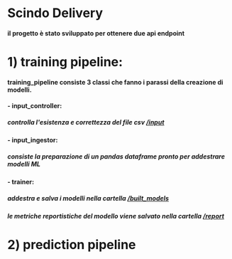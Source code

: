 # Scindo Delivery

#### il progetto è stato sviluppato per ottenere due api endpoint

# 1) training pipeline:

#### training_pipeline consiste 3 classi che fanno i parassi della creazione di modelli.
####   - input_controller:
#####    controlla l'esistenza e correttezza del file csv [/input](https://github.com/bizhanzahedi/scindo_final_delivery/tree/main/input)
####   - input_ingestor:
#####    consiste la preparazione di un pandas dataframe pronto per addestrare modelli ML
####   - trainer:
#####    addestra e salva i modelli nella cartella [/built_models](https://github.com/bizhanzahedi/scindo_final_delivery/tree/main/built_models)
#####    le metriche reportistiche del modello viene salvato nella cartella [/report](https://github.com/bizhanzahedi/scindo_final_delivery/tree/main/report) 


# 2) prediction pipeline
